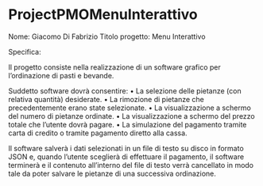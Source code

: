 # ProjectPMOMenuInterattivo
Nome: Giacomo Di Fabrizio
Titolo progetto: Menu Interattivo

Specifica:

Il progetto consiste nella realizzazione di un software grafico per l’ordinazione di pasti e bevande.

Suddetto software dovrà consentire:
•	La selezione delle pietanze (con relativa quantità) desiderate.
•	La rimozione di pietanze che precedentemente erano state selezionate.
•	La visualizzazione a schermo del numero di pietanze ordinate.
•	La visualizzazione a schermo del prezzo totale che l’utente dovrà pagare.
•	La simulazione del pagamento tramite carta di credito o tramite pagamento diretto alla cassa.  

Il software salverà i dati selezionati in un file di testo su disco in formato JSON e, quando l’utente sceglierà di effettuare il pagamento,
il software terminerà e il contenuto all’interno del file di testo verrà cancellato in modo tale da poter salvare le pietanze di una successiva ordinazione.
